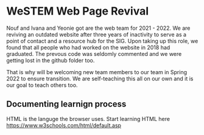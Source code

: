 # WeSTEM Web Page Revival 
Nouf and Ivana and Yeonie got are the web team for 2021 - 2022. We are reviving an outdated website after three years of inactivity to serve as a point of contact and a resource hub for the SIG. Upon taking up this role, we found that all people who had worked on the website in 2018 had graduated. The prevous code was seldomly commented and we were getting lost in the github folder too. 

That is why will be welcoming new team members to our team in Spring 2022 to ensure transition. We are self-teaching this all on our own and it is our goal to teach others too. 

## Documenting learnign process

HTML is the languge the browser uses. Start learning HTML here
https://www.w3schools.com/html/default.asp 
